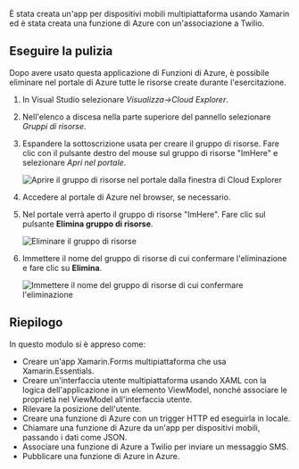 È stata creata un'app per dispositivi mobili multipiattaforma usando Xamarin ed è stata creata una funzione di Azure con un'associazione a Twilio.

## <a name="clean-up"></a>Eseguire la pulizia
<!---TODO: Update for sandbox?--->

Dopo avere usato questa applicazione di Funzioni di Azure, è possibile eliminare nel portale di Azure tutte le risorse create durante l'esercitazione.

1. In Visual Studio selezionare *Visualizza->Cloud Explorer*.

1. Nell'elenco a discesa nella parte superiore del pannello selezionare *Gruppi di risorse*.

1. Espandere la sottoscrizione usata per creare il gruppo di risorse. Fare clic con il pulsante destro del mouse sul gruppo di risorse "ImHere" e selezionare *Apri nel portale*.

    ![Aprire il gruppo di risorse nel portale dalla finestra di Cloud Explorer](../media-drafts/9-open-resource-group-in-portal.png)

1. Accedere al portale di Azure nel browser, se necessario.

1. Nel portale verrà aperto il gruppo di risorse "ImHere". Fare clic sul pulsante **Elimina gruppo di risorse**.

    ![Eliminare il gruppo di risorse](../media-drafts/9-delete-resource-group.png)

1. Immettere il nome del gruppo di risorse di cui confermare l'eliminazione e fare clic su **Elimina**.

    ![Immettere il nome del gruppo di risorse di cui confermare l'eliminazione](../media-drafts/9-confirm-delete-resource-group.png)

## <a name="summary"></a>Riepilogo

In questo modulo si è appreso come:

- Creare un'app Xamarin.Forms multipiattaforma che usa Xamarin.Essentials.
- Creare un'interfaccia utente multipiattaforma usando XAML con la logica dell'applicazione in un elemento ViewModel, nonché associare le proprietà nel ViewModel all'interfaccia utente.
- Rilevare la posizione dell'utente.
- Creare una funzione di Azure con un trigger HTTP ed eseguirla in locale.
- Chiamare una funzione di Azure da un'app per dispositivi mobili, passando i dati come JSON.
- Associare una funzione di Azure a Twilio per inviare un messaggio SMS.
- Pubblicare una funzione di Azure in Azure.